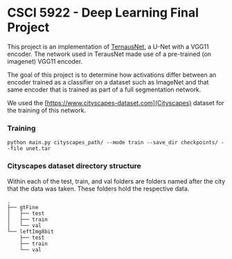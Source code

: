 # CSCI 5922 - Deep Learning Final Project

This project is an implementation of [TernausNet](https://arxiv.org/abs/1801.05746), a U-Net with a VGG11 encoder. The
network used in TerausNet made use of a pre-trained (on imagenet) VGG11 encoder. 

The goal of this project is to determine how activations differ between an encoder trained as a classifier on a dataset
such as ImageNet and that same encoder that is trained as part of a full segmentation network.

We used the [https://www.cityscapes-dataset.com](Cityscapes) dataset for the training of this network.

### Training
```
python main.py cityscapes_path/ --mode train --save_dir checkpoints/ --file unet.tar
```


### Cityscapes dataset directory structure
Within each of the test, train, and val folders are folders named after the city that the data was taken. These folders 
hold the respective data.
```
.
├── gtFine
│   ├── test
│   ├── train
│   └── val
└── leftImg8bit
    ├── test
    ├── train
    └── val
```
